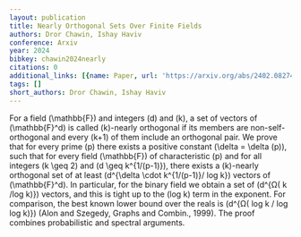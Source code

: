 ```yaml
---
layout: publication
title: Nearly Orthogonal Sets Over Finite Fields
authors: Dror Chawin, Ishay Haviv
conference: Arxiv
year: 2024
bibkey: chawin2024nearly
citations: 0
additional_links: [{name: Paper, url: 'https://arxiv.org/abs/2402.08274'}]
tags: []
short_authors: Dror Chawin, Ishay Haviv
---
```

For a field \(\mathbb\{F\}\) and integers \(d\) and \(k\), a set of vectors of
\(\mathbb\{F\}^d\) is called \(k\)-nearly orthogonal if its members are
non-self-orthogonal and every \(k+1\) of them include an orthogonal pair. We
prove that for every prime \(p\) there exists a positive constant \(\delta =
\delta (p)\), such that for every field \(\mathbb\{F\}\) of characteristic \(p\) and
for all integers \(k \geq 2\) and \(d \geq k^\{1/(p-1)\}\), there exists a \(k\)-nearly
orthogonal set of at least \(d^\{\delta \cdot k^\{1/(p-1)\}/ log k\}\) vectors of
\(\mathbb\{F\}^d\). In particular, for the binary field we obtain a set of
\(d^\{Ω( k /log k)\}\) vectors, and this is tight up to the \(log k\) term in
the exponent. For comparison, the best known lower bound over the reals is
\(d^\{Ω( log k / log log k)\}\) (Alon and Szegedy, Graphs and Combin.,
1999). The proof combines probabilistic and spectral arguments.